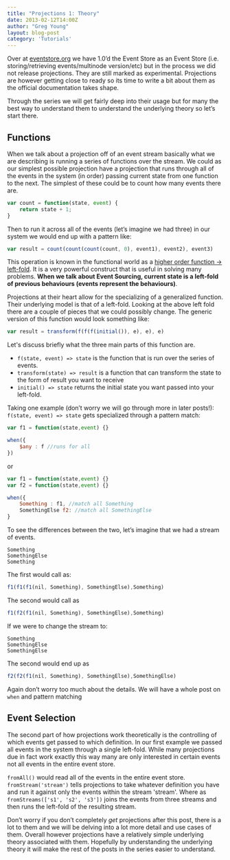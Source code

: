 ```yaml
---
title: "Projections 1: Theory"
date: 2013-02-12T14:00Z
author: "Greg Young"
layout: blog-post
category: 'Tutorials'
---
```


Over at [eventstore.org](/) we have 1.0’d the Event Store as an Event Store (i.e. storing/retrieving events/multinode version/etc) but in the process we did not release projections. They are still marked as experimental. Projections are however getting close to ready so its time to write a bit about them as the official documentation takes shape.

Through the series we will get fairly deep into their usage but for many the best way to understand them to understand the underlying theory so let’s start there.

## Functions

When we talk about a projection off of an event stream basically what we are describing is running a series of functions over the stream. We could as our simplest possible projection have a projection that runs through all of the events in the system (in order) passing current state from one function to the next. The simplest of these could be to count how many events there are.

```javascript
var count = function(state, event) {
	return state + 1;
}
```

Then to run it across all of the events (let’s imagine we had three) in our system we would end up with a pattern like:

```javascript
var result = count(count(count(count, 0), event1), event2), event3)
```

This operation is known in the functional world as a [higher order function -> left-fold](http://en.wikipedia.org/wiki/Fold_(higher-order_function)). It is a very powerful construct that is useful in solving many problems. **When we talk about Event Sourcing, current state is a left-fold of previous behaviours (events represent the behaviours)**.

Projections at their heart allow for the specializing of a generalized function. Their underlying model is that of a left-fold. Looking at the above left fold there are a couple of pieces that we could possibly change. The generic version of this function would look something like:

```javascript
var result = transform(f(f(f(initial()), e), e), e)
```

Let's discuss briefly what the three main parts of this function are.

- `f(state, event) => state` is the function that is run over the series of events.
- `transform(state) => result` is a function that can transform the state to the form of result you want to receive
- `initial() => state` returns the initial state you want passed into your left-fold.

Taking one example (don’t worry we will go through more in later posts!): `f(state, event) => state` gets specialized through a pattern match:

```javascript
var f1 = function(state,event) {}

when({
	$any : f //runs for all
})
```

or

```javascript
var f1 = function(state,event) {}
var f2 = function(state,event) {}

when({
	Something : f1, //match all Something
	SomethingElse f2: //match all SomethingElse
}
```

To see the differences between the two, let’s imagine that we had a stream of events.

```
Something
SomethingElse
Something
```

The first would call as:

```javascript
f1(f1(f1(nil, Something), SomethingElse),Something)
```

The second would call as

```javascript
f1(f2(f1(nil, Something), SomethingElse),Something)
```

If we were to change the stream to:

```
Something
SomethingElse
SomethingElse
```

The second would end up as

```javascript
f2(f2(f1(nil, Something), SomethingElse),SomethingElse)
```

Again don’t worry too much about the details. We will have a whole post on `when` and pattern matching

## Event Selection

The second part of how projections work theoretically is the controlling of which events get passed to which definition. In our first example we passed all events in the system through a single left-fold. While many projections due in fact work exactly this way many are only interested in certain events not all events in the entire event store.

`fromAll()` would read all of the events in the entire event store. `fromStream('stream')` tells projections to take whatever definition you have and run it against only the events within the stream 'stream'. Where as `fromStreams(['s1', 's2', 's3'])` joins the events from three streams and then runs the left-fold of the resulting stream.

Don’t worry if you don’t completely *get* projections after this post, there is a lot to them and we will be delving into a lot more detail and use cases of them. Overall however projections have a relatively simple underlying theory associated with them. Hopefully by understanding the underlying theory it will make the rest of the posts in the series easier to understand.